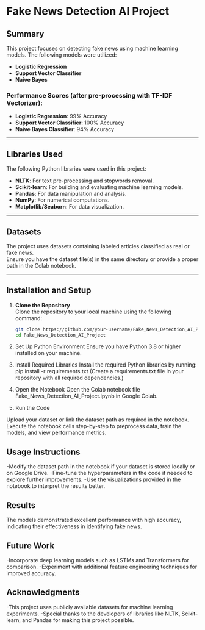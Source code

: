 # Fake News Detection AI Project

## Summary
This project focuses on detecting fake news using machine learning models. The following models were utilized:

- **Logistic Regression**
- **Support Vector Classifier**
- **Naive Bayes**

### Performance Scores (after pre-processing with TF-IDF Vectorizer):
- **Logistic Regression**: 99% Accuracy  
- **Support Vector Classifier**: 100% Accuracy  
- **Naive Bayes Classifier**: 94% Accuracy  

---

## Libraries Used
The following Python libraries were used in this project:

- **NLTK**: For text pre-processing and stopwords removal.
- **Scikit-learn**: For building and evaluating machine learning models.
- **Pandas**: For data manipulation and analysis.
- **NumPy**: For numerical computations.
- **Matplotlib/Seaborn**: For data visualization.

---

## Datasets
The project uses datasets containing labeled articles classified as real or fake news.  
Ensure you have the dataset file(s) in the same directory or provide a proper path in the Colab notebook.

---

## Installation and Setup

1. **Clone the Repository**  
   Clone the repository to your local machine using the following command:
   ```bash
   git clone https://github.com/your-username/Fake_News_Detection_AI_Project.git
   cd Fake_News_Detection_AI_Project
2. Set Up Python Environment
Ensure you have Python 3.8 or higher installed on your machine.

3. Install Required Libraries
Install the required Python libraries by running:
   pip install -r requirements.txt
  (Create a requirements.txt file in your repository with all required dependencies.) 
4. Open the Notebook
Open the Colab notebook file Fake_News_Detection_AI_Project.ipynb in Google Colab.
5. Run the Code

Upload your dataset or link the dataset path as required in the notebook.
Execute the notebook cells step-by-step to preprocess data, train the models, and view performance metrics.

## Usage Instructions
 -Modify the dataset path in the notebook if your dataset is stored locally or on Google Drive.
 -Fine-tune the hyperparameters in the code if needed to explore further improvements.
 -Use the visualizations provided in the notebook to interpret the results better.

## Results
The models demonstrated excellent performance with high accuracy, indicating their effectiveness in identifying fake news.

## Future Work
-Incorporate deep learning models such as LSTMs and Transformers for comparison.
-Experiment with additional feature engineering techniques for improved accuracy.

## Acknowledgments
-This project uses publicly available datasets for machine learning experiments.
-Special thanks to the developers of libraries like NLTK, Scikit-learn, and Pandas for making this project possible.

 
